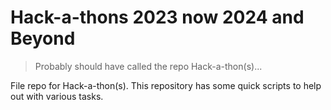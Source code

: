 # Hack-a-thons 2023 now 2024 and Beyond
> Probably should have called the repo Hack-a-thon(s)... 

File repo for Hack-a-thon(s). This repository has some quick scripts to help out with various tasks. 
